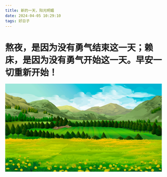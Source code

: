 ```yaml
---
title: 新的一天，阳光明媚
date: 2024-04-05 10:29:10
tags: 好日子
---
```


# 熬夜，是因为没有勇气结束这一天；赖床，是因为没有勇气开始这一天。早安一切重新开始！

![](../pic/img16438266751.jpg)

